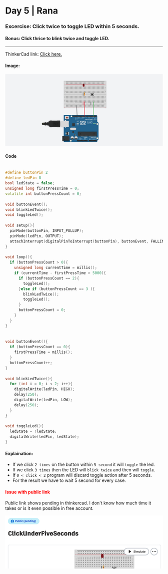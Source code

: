 # Day 5 | Rana

### Excercise: Click twice to toggle LED within 5 seconds.
#### Bonus: Click thrice to blink twice and toggle LED.
<hr>

ThinkerCad link: [Click here.](https://www.tinkercad.com/things/bva3WGs19gW-clickunderfiveseconds?sharecode=74XD09c8npXTJds619JFmBYOjWXfA-fi13-0khKIPJE)
#### Image:
![CircuitImage](/rana/day5/images/img.png)

#### Code
```cpp

#define buttonPin 2
#define ledPin 8
bool ledState = false;
unsigned long firstPressTime = 0;
volatile int buttonPressCount = 0;

void buttonEvent();
void blinkLedTwice();
void toggleLed();

void setup(){
  pinMode(buttonPin, INPUT_PULLUP);
  pinMode(ledPin, OUTPUT);
  attachInterrupt(digitalPinToInterrupt(buttonPin), buttonEvent, FALLING);
}

void loop(){
  if (buttonPressCount > 0){
    unsigned long currentTime = millis();
    if (currentTime - firstPressTime > 5000){
      if (buttonPressCount == 2){
        toggleLed();
      }else if (buttonPressCount == 3 ){
        blinkLedTwice();
        toggleLed();
      }
      buttonPressCount = 0;
    }
  }
}


void buttonEvent(){
  if (buttonPressCount == 0){
    firstPressTime = millis();
  }
  buttonPressCount++;
}

void blinkLedTwice(){
  for (int i = 0; i < 2; i++){
    digitalWrite(ledPin, HIGH);
    delay(250);
    digitalWrite(ledPin, LOW);
    delay(250);
  }
}

void toggleLed(){
  ledState = !ledState;
  digitalWrite(ledPin, ledState);
}

```

#### Explaination:
- If we click `2 times` on the button within `5 second` it will `toggle` the led.
- If we click `3 times` then the LED will `blick twice` and then will `toggle`.
- If  `0 < click < 2` program will discard toggle action after 5 seconds.
- For the result we have to wait 5 second for every case.

<h4 style="color: red;">Issue with public link</h4>
Public link shows pending in thinkercad. I don't know how much time it takes or is it even possible in free account.

![PublicLink](/rana/day5/images/issue.png)